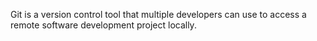 Git is a version control tool that multiple developers can use to access a remote software development project locally. 
